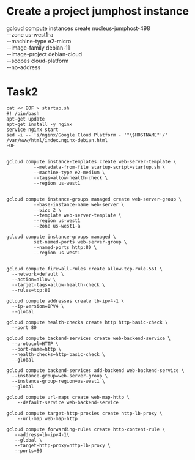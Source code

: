# Create a project jumphost instance
gcloud compute instances create nucleus-jumphost-498 \
          --zone us-west1-a  \
          --machine-type e2-micro  \
          --image-family debian-11  \
          --image-project debian-cloud \
          --scopes cloud-platform \
          --no-address


# Task2
```jshelllanguage
cat << EOF > startup.sh
#! /bin/bash
apt-get update
apt-get install -y nginx
service nginx start
sed -i -- 's/nginx/Google Cloud Platform - '"\$HOSTNAME"'/' /var/www/html/index.nginx-debian.html
EOF


gcloud compute instance-templates create web-server-template \
          --metadata-from-file startup-script=startup.sh \
          --machine-type e2-medium \
          --tags=allow-health-check \
          --region us-west1


gcloud compute instance-groups managed create web-server-group \
          --base-instance-name web-server \
          --size 2 \
          --template web-server-template \
          --region us-west1
          --zone us-west1-a

gcloud compute instance-groups managed \
          set-named-ports web-server-group \
          --named-ports http:80 \
          --region us-west1


gcloud compute firewall-rules create allow-tcp-rule-561 \
  --network=default \
  --action=allow \
  --target-tags=allow-health-check \
  --rules=tcp:80

gcloud compute addresses create lb-ipv4-1 \
  --ip-version=IPV4 \
  --global

gcloud compute health-checks create http http-basic-check \
  --port 80

gcloud compute backend-services create web-backend-service \
  --protocol=HTTP \
  --port-name=http \
  --health-checks=http-basic-check \
  --global

gcloud compute backend-services add-backend web-backend-service \
  --instance-group=web-server-group \
  --instance-group-region=us-west1 \
  --global

gcloud compute url-maps create web-map-http \
    --default-service web-backend-service

gcloud compute target-http-proxies create http-lb-proxy \
    --url-map web-map-http

gcloud compute forwarding-rules create http-content-rule \
   --address=lb-ipv4-1\
   --global \
   --target-http-proxy=http-lb-proxy \
   --ports=80

```